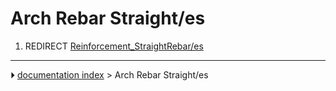 # Arch Rebar Straight/es
1.  REDIRECT [Reinforcement_StraightRebar/es](Reinforcement_StraightRebar/es.md)



---
⏵ [documentation index](../README.md) > Arch Rebar Straight/es
